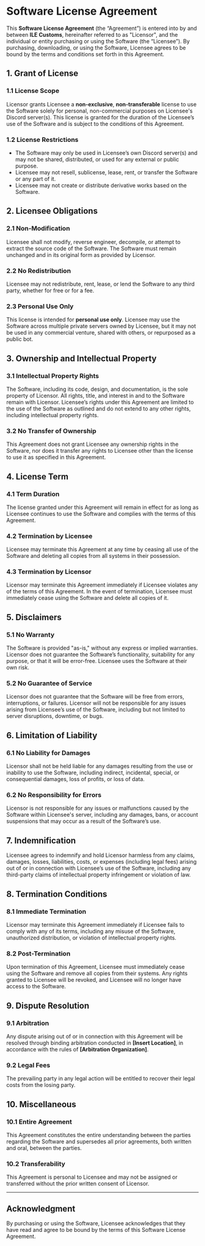 # **Software License Agreement**

This **Software License Agreement** (the “Agreement”) is entered into by and between **ILE Customs**, hereinafter referred to as "Licensor", and the individual or entity purchasing or using the Software (the “Licensee”). By purchasing, downloading, or using the Software, Licensee agrees to be bound by the terms and conditions set forth in this Agreement.

## **1. Grant of License**
### 1.1 **License Scope**
Licensor grants Licensee a **non-exclusive**, **non-transferable** license to use the Software solely for personal, non-commercial purposes on Licensee's Discord server(s). This license is granted for the duration of the Licensee’s use of the Software and is subject to the conditions of this Agreement.

### 1.2 **License Restrictions**
- The Software may only be used in Licensee’s own Discord server(s) and may not be shared, distributed, or used for any external or public purpose.
- Licensee may not resell, sublicense, lease, rent, or transfer the Software or any part of it.
- Licensee may not create or distribute derivative works based on the Software.

## **2. Licensee Obligations**
### 2.1 **Non-Modification**
Licensee shall not modify, reverse engineer, decompile, or attempt to extract the source code of the Software. The Software must remain unchanged and in its original form as provided by Licensor.

### 2.2 **No Redistribution**
Licensee may not redistribute, rent, lease, or lend the Software to any third party, whether for free or for a fee.

### 2.3 **Personal Use Only**
This license is intended for **personal use only**. Licensee may use the Software across multiple private servers owned by Licensee, but it may not be used in any commercial venture, shared with others, or repurposed as a public bot.

## **3. Ownership and Intellectual Property**
### 3.1 **Intellectual Property Rights**
The Software, including its code, design, and documentation, is the sole property of Licensor. All rights, title, and interest in and to the Software remain with Licensor. Licensee’s rights under this Agreement are limited to the use of the Software as outlined and do not extend to any other rights, including intellectual property rights.

### 3.2 **No Transfer of Ownership**
This Agreement does not grant Licensee any ownership rights in the Software, nor does it transfer any rights to Licensee other than the license to use it as specified in this Agreement.

## **4. License Term**
### 4.1 **Term Duration**
The license granted under this Agreement will remain in effect for as long as Licensee continues to use the Software and complies with the terms of this Agreement.

### 4.2 **Termination by Licensee**
Licensee may terminate this Agreement at any time by ceasing all use of the Software and deleting all copies from all systems in their possession.

### 4.3 **Termination by Licensor**
Licensor may terminate this Agreement immediately if Licensee violates any of the terms of this Agreement. In the event of termination, Licensee must immediately cease using the Software and delete all copies of it.

## **5. Disclaimers**
### 5.1 **No Warranty**
The Software is provided "as-is," without any express or implied warranties. Licensor does not guarantee the Software’s functionality, suitability for any purpose, or that it will be error-free. Licensee uses the Software at their own risk.

### 5.2 **No Guarantee of Service**
Licensor does not guarantee that the Software will be free from errors, interruptions, or failures. Licensor will not be responsible for any issues arising from Licensee’s use of the Software, including but not limited to server disruptions, downtime, or bugs.

## **6. Limitation of Liability**
### 6.1 **No Liability for Damages**
Licensor shall not be held liable for any damages resulting from the use or inability to use the Software, including indirect, incidental, special, or consequential damages, loss of profits, or loss of data.

### 6.2 **No Responsibility for Errors**
Licensor is not responsible for any issues or malfunctions caused by the Software within Licensee's server, including any damages, bans, or account suspensions that may occur as a result of the Software’s use.

## **7. Indemnification**
Licensee agrees to indemnify and hold Licensor harmless from any claims, damages, losses, liabilities, costs, or expenses (including legal fees) arising out of or in connection with Licensee’s use of the Software, including any third-party claims of intellectual property infringement or violation of law.

## **8. Termination Conditions**
### 8.1 **Immediate Termination**
Licensor may terminate this Agreement immediately if Licensee fails to comply with any of its terms, including any misuse of the Software, unauthorized distribution, or violation of intellectual property rights.

### 8.2 **Post-Termination**
Upon termination of this Agreement, Licensee must immediately cease using the Software and remove all copies from their systems. Any rights granted to Licensee will be revoked, and Licensee will no longer have access to the Software.

## **9. Dispute Resolution**
### 9.1 **Arbitration**
Any dispute arising out of or in connection with this Agreement will be resolved through binding arbitration conducted in **[Insert Location]**, in accordance with the rules of **[Arbitration Organization]**.

### 9.2 **Legal Fees**
The prevailing party in any legal action will be entitled to recover their legal costs from the losing party.

## **10. Miscellaneous**

### 10.1 **Entire Agreement**
This Agreement constitutes the entire understanding between the parties regarding the Software and supersedes all prior agreements, both written and oral, between the parties.

### 10.2 **Transferability**
This Agreement is personal to Licensee and may not be assigned or transferred without the prior written consent of Licensor.

---

## **Acknowledgment**
By purchasing or using the Software, Licensee acknowledges that they have read and agree to be bound by the terms of this Software License Agreement.
